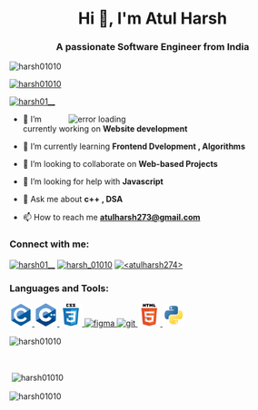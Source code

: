 
 
<h1 align="center">Hi 👋, I'm Atul Harsh</h1>
<h3 align="center">A passionate  Software Engineer from India</h3>
<p align="left"> <img src="https://komarev.com/ghpvc/?username=harsh01010&label=Profile%20views&color=0e75b6&style=flat" alt="harsh01010" /> </p>

<p align="left"> <a href="https://github.com/ryo-ma/github-profile-trophy"><img src="https://github-profile-trophy.vercel.app/?username=harsh01010" alt="harsh01010" /></a> </p>

<p align="left"> <a href="https://twitter.com/harsh01__" target="blank"><img src="https://img.shields.io/twitter/follow/harsh01__?logo=twitter&style=for-the-badge" alt="harsh01__" /></a> </p>

<img align="right" alt="error loading" width="400" src="https://media.tenor.com/8tr_CU6730MAAAAC/web-dev-website-development.gif">

- 🔭 I’m currently working on **Website development**

- 🌱 I’m currently learning  **Frontend Dvelopment , Algorithms**

- 👯 I’m looking to collaborate on **Web-based Projects**

- 🤝 I’m looking for help with **Javascript**

- 💬 Ask me about **c++ , DSA**

- 📫 How to reach me **atulharsh273@gmail.com**

<h3 align="left">Connect with me:</h3>
<p align="left">
<a href="https://twitter.com/harsh01__" target="blank"><img align="center" src="https://raw.githubusercontent.com/rahuldkjain/github-profile-readme-generator/master/src/images/icons/Social/twitter.svg" alt="harsh01__" height="30" width="40" /></a>
<a href="https://www.codechef.com/users/harsh_01010" target="blank"><img align="center" src="https://cdn.jsdelivr.net/npm/simple-icons@3.1.0/icons/codechef.svg" alt="harsh_01010" height="30" width="40" /></a>
<a href="https://auth.geeksforgeeks.org/user/atulharsh274" target="blank"><img align="center" src="https://raw.githubusercontent.com/rahuldkjain/github-profile-readme-generator/master/src/images/icons/Social/geeks-for-geeks.svg" alt="<atulharsh274>" height="30" width="40" /></a>
</p>

<h3 align="left">Languages and Tools:</h3>
<p align="left"> <a href="https://www.cprogramming.com/" target="_blank" rel="noreferrer"> <img src="https://raw.githubusercontent.com/devicons/devicon/master/icons/c/c-original.svg" alt="c" width="40" height="40"/> </a> <a href="https://www.w3schools.com/cpp/" target="_blank" rel="noreferrer"> <img src="https://raw.githubusercontent.com/devicons/devicon/master/icons/cplusplus/cplusplus-original.svg" alt="cplusplus" width="40" height="40"/> </a> <a href="https://www.w3schools.com/css/" target="_blank" rel="noreferrer"> <img src="https://raw.githubusercontent.com/devicons/devicon/master/icons/css3/css3-original-wordmark.svg" alt="css3" width="40" height="40"/> </a> <a href="https://www.figma.com/" target="_blank" rel="noreferrer"> <img src="https://www.vectorlogo.zone/logos/figma/figma-icon.svg" alt="figma" width="40" height="40"/> </a> <a href="https://git-scm.com/" target="_blank" rel="noreferrer"> <img src="https://www.vectorlogo.zone/logos/git-scm/git-scm-icon.svg" alt="git" width="40" height="40"/> </a> <a href="https://www.w3.org/html/" target="_blank" rel="noreferrer"> <img src="https://raw.githubusercontent.com/devicons/devicon/master/icons/html5/html5-original-wordmark.svg" alt="html5" width="40" height="40"/> </a> <a href="https://www.python.org" target="_blank" rel="noreferrer"> <img src="https://raw.githubusercontent.com/devicons/devicon/master/icons/python/python-original.svg" alt="python" width="40" height="40"/> </a> </p>

<p><img align="center" src="https://github-readme-stats.vercel.app/api/top-langs?username=harsh01010&show_icons=true&locale=en&layout=compact" alt="harsh01010" /></p>
<br />
<p>&nbsp;<img align="center" src="https://github-readme-stats.vercel.app/api?username=harsh01010&show_icons=true&locale=en" alt="harsh01010" /></p>



<p><img align="center" src="https://github-readme-streak-stats.herokuapp.com/?user=harsh01010&" alt="harsh01010" /></p>
